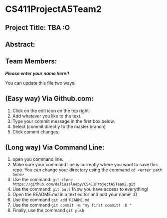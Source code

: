 # CS411ProjectA5Team2

## Project Title: TBA :O

## Abstract: 

## Team Members:
_**Please enter your name here!!**_

You can update this file two ways:

## (Easy way) Via Github.com:
  1. Click on the edit icon on the top right.
  2. Add whatever you like to the text.
  3. Type your commit message in the first box below.
  4. Select (commit directly to the master branch)
  5. Click commit changes.
  
## (Long way) Via Command Line:
  1. open you command line.
  2. Make sure your command line is currently where you want to save this repo. You can change your directory using the command ``` cd <enter path here> ```
  3. Use the command: ``` git clone https://github.com/daliasaleeby/CS411ProjectA5Team2.git ```
  4. Use the command: ``` git pull ``` (Now you have access to everything)
  5. Open the README.md in a text editor and add your name! :D
  6. Use the command ``` git add README.md ```
  7. Use the command ``` git commit -m "my first commit! :D " ```
  8. Finally, use the command ``` git push ```
  
  



